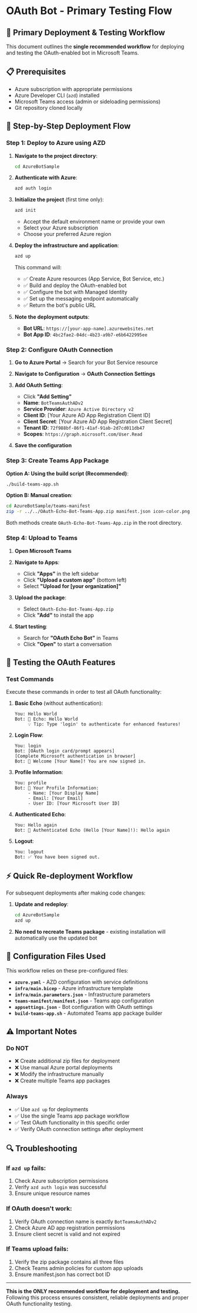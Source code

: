# OAuth Bot - Primary Testing Flow

## 🎯 **Primary Deployment & Testing Workflow**

This document outlines the **single recommended workflow** for deploying and testing the OAuth-enabled bot in Microsoft Teams.

## 📋 **Prerequisites**

- Azure subscription with appropriate permissions
- Azure Developer CLI (`azd`) installed
- Microsoft Teams access (admin or sideloading permissions)
- Git repository cloned locally

## 🚀 **Step-by-Step Deployment Flow**

### **Step 1: Deploy to Azure using AZD**

1. **Navigate to the project directory**:
   ```bash
   cd AzureBotSample
   ```

2. **Authenticate with Azure**:
   ```bash
   azd auth login
   ```

3. **Initialize the project** (first time only):
   ```bash
   azd init
   ```
   - Accept the default environment name or provide your own
   - Select your Azure subscription
   - Choose your preferred Azure region

4. **Deploy the infrastructure and application**:
   ```bash
   azd up
   ```
   
   This command will:
   - ✅ Create Azure resources (App Service, Bot Service, etc.)
   - ✅ Build and deploy the OAuth-enabled bot
   - ✅ Configure the bot with Managed Identity
   - ✅ Set up the messaging endpoint automatically
   - ✅ Return the bot's public URL

5. **Note the deployment outputs**:
   - **Bot URL**: `https://[your-app-name].azurewebsites.net`
   - **Bot App ID**: `4bc2fae2-04dc-4b23-a9b7-e6b6422995ee`

### **Step 2: Configure OAuth Connection**

1. **Go to Azure Portal** → Search for your Bot Service resource

2. **Navigate to Configuration** → **OAuth Connection Settings**

3. **Add OAuth Setting**:
   - Click **"Add Setting"**
   - **Name**: `BotTeamsAuthADv2`
   - **Service Provider**: `Azure Active Directory v2`
   - **Client ID**: [Your Azure AD App Registration Client ID]
   - **Client Secret**: [Your Azure AD App Registration Client Secret]
   - **Tenant ID**: `72f988bf-86f1-41af-91ab-2d7cd011db47`
   - **Scopes**: `https://graph.microsoft.com/User.Read`

4. **Save the configuration**

### **Step 3: Create Teams App Package**

**Option A: Using the build script (Recommended)**:
```bash
./build-teams-app.sh
```

**Option B: Manual creation**:
```bash
cd AzureBotSample/teams-manifest
zip -r ../../OAuth-Echo-Bot-Teams-App.zip manifest.json icon-color.png icon-outline.png
```

Both methods create `OAuth-Echo-Bot-Teams-App.zip` in the root directory.

### **Step 4: Upload to Teams**

1. **Open Microsoft Teams**

2. **Navigate to Apps**:
   - Click **"Apps"** in the left sidebar
   - Click **"Upload a custom app"** (bottom left)
   - Select **"Upload for [your organization]"**

3. **Upload the package**:
   - Select `OAuth-Echo-Bot-Teams-App.zip`
   - Click **"Add"** to install the app

4. **Start testing**:
   - Search for **"OAuth Echo Bot"** in Teams
   - Click **"Open"** to start a conversation

## 🧪 **Testing the OAuth Features**

### **Test Commands**

Execute these commands in order to test all OAuth functionality:

1. **Basic Echo** (without authentication):
   ```
   You: Hello World
   Bot: 📢 Echo: Hello World
        💡 Tip: Type 'login' to authenticate for enhanced features!
   ```

2. **Login Flow**:
   ```
   You: login
   Bot: [OAuth login card/prompt appears]
   [Complete Microsoft authentication in browser]
   Bot: 🎉 Welcome [Your Name]! You are now signed in.
   ```

3. **Profile Information**:
   ```
   You: profile
   Bot: 👤 Your Profile Information:
        - Name: [Your Display Name]
        - Email: [Your Email]
        - User ID: [Your Microsoft User ID]
   ```

4. **Authenticated Echo**:
   ```
   You: Hello again
   Bot: 🔐 Authenticated Echo (Hello [Your Name]!): Hello again
   ```

5. **Logout**:
   ```
   You: logout
   Bot: ✅ You have been signed out.
   ```

## ⚡ **Quick Re-deployment Workflow**

For subsequent deployments after making code changes:

1. **Update and redeploy**:
   ```bash
   cd AzureBotSample
   azd up
   ```

2. **No need to recreate Teams package** - existing installation will automatically use the updated bot

## 🔧 **Configuration Files Used**

This workflow relies on these pre-configured files:

- **`azure.yaml`** - AZD configuration with service definitions
- **`infra/main.bicep`** - Azure infrastructure template
- **`infra/main.parameters.json`** - Infrastructure parameters
- **`teams-manifest/manifest.json`** - Teams app configuration
- **`appsettings.json`** - Bot configuration with OAuth settings
- **`build-teams-app.sh`** - Automated Teams app package builder

## ⚠️ **Important Notes**

### **Do NOT**
- ❌ Create additional zip files for deployment
- ❌ Use manual Azure portal deployments
- ❌ Modify the infrastructure manually
- ❌ Create multiple Teams app packages

### **Always**
- ✅ Use `azd up` for deployments
- ✅ Use the single Teams app package workflow
- ✅ Test OAuth functionality in this specific order
- ✅ Verify OAuth connection settings after deployment

## 🔍 **Troubleshooting**

### **If `azd up` fails**:
1. Check Azure subscription permissions
2. Verify `azd auth login` was successful
3. Ensure unique resource names

### **If OAuth doesn't work**:
1. Verify OAuth connection name is exactly `BotTeamsAuthADv2`
2. Check Azure AD app registration permissions
3. Ensure client secret is valid and not expired

### **If Teams upload fails**:
1. Verify the zip package contains all three files
2. Check Teams admin policies for custom app uploads
3. Ensure manifest.json has correct bot ID

---

**This is the ONLY recommended workflow for deployment and testing.** Following this process ensures consistent, reliable deployments and proper OAuth functionality testing.
